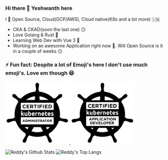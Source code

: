### Hi there 👋 Yeshwanth here 

I 💚 Open Source, Cloud(GCP/AWS), Cloud native(K8s and a lot more) 🇮🇳


* CKA & CKAD(soon the last one) 😏
* Love Golang & Rust 👯
* Learning Web Dev with Vue 3 🌱
* Working on an awesome Application right now 🔭. Will Open Source is it in a couple of weeks 😏
### ⚡ Fun fact: Despite a lot of Emoji's here I don't use much emoji's. Love em though 😆
<div>
  <a href="https://www.credly.com/badges/a080f2b3-cf05-4dee-a9da-444ba628948e">
    <img src="https://github.com/cncf/artwork/raw/master/other/cka/black/kubernetes-cka-black.svg" alt="Certified Kubernetes Administrator" width="200px">
  </a>
  <a href="https://www.credly.com/badges/a2356bac-e601-4653-a066-169d1ac1671c">
    <img src="https://github.com/cncf/artwork/raw/master/other/ckad/black/kubernetes-ckad-black.svg" alt="Certified Kubernetes Application Developer" width="200px">
  </a>
</div>

![Reddy's Github Stats](https://github-readme-stats.vercel.app/api?username=csor-dev&show_icons=true&count_private=true&include_all_commits=true&theme=vue)
![Reddy's Top Langs](https://github-readme-stats.vercel.app/api/top-langs/?username=csor-dev&hide=html,css&layout=compact&langs_count=9&theme=buefy)


<!--
**csor-dev/csor-dev** is a ✨ _special_ ✨ repository because its `README.md` (this file) appears on your GitHub profile.

Here are some ideas to get you started:

- 🔭 I’m currently working on ...
- 🌱 I’m currently learning ...
- 👯 I’m looking to collaborate on ...
- 🤔 I’m looking for help with ...
- 💬 Ask me about ...
- 📫 How to reach me: ...
- 😄 Pronouns: ...
- ⚡ Fun fact: ...
-->
